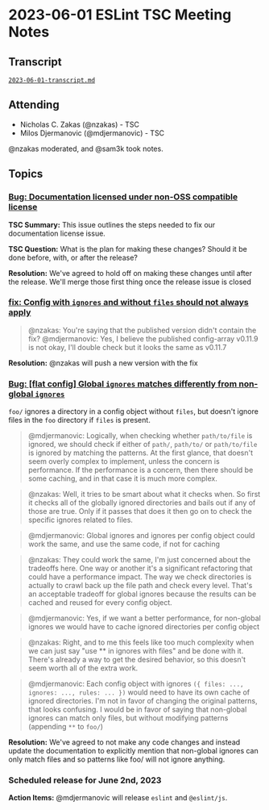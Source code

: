 # 2023-06-01 ESLint TSC Meeting Notes

## Transcript

[`2023-06-01-transcript.md`](2023-06-01-transcript.md)

## Attending

* Nicholas C. Zakas (@nzakas) - TSC
* Milos Djermanovic (@mdjermanovic) - TSC

@nzakas moderated, and @sam3k took notes.

## Topics


### [Bug: Documentation licensed under non-OSS compatible license](https://github.com/eslint/eslint/issues/17225)

**TSC Summary:** This issue outlines the steps needed to fix our documentation license issue.

**TSC Question:** What is the plan for making these changes? Should it be done before, with, or after the release?

**Resolution:** We've agreed to hold off on making these changes until after the release. We'll merge those first thing once the release issue is closed


### [fix: Config with `ignores` and without `files` should not always apply](https://github.com/eslint/eslint/pull/17181)

> @nzakas: You're saying that the published version didn't contain the fix?
> @mdjermanovic: Yes, I believe the published config-array v0.11.9 is not okay, I'll double check but it looks the same as v0.11.7

**Resolution:** @nzakas will push a new version with the fix


### [Bug: [flat config] Global `ignores` matches differently from non-global `ignores`](https://github.com/eslint/eslint/issues/17213)

`foo/` ignores a directory in a config object without `files`, but doesn't ignore files in the `foo` directory if `files` is present.

> @mdjermanovic: Logically, when checking whether `path/to/file` is ignored, we should check if either of `path/`, `path/to/` or `path/to/file` is ignored by matching the patterns. At the first glance, that doesn't seem overly complex to implement, unless the concern is performance. If the performance is a concern, then there should be some caching, and in that case it is much more complex.

> @nzakas: Well, it tries to be smart about what it checks when. So first it checks all of the globally ignored directories and bails out if any of those are true. Only if it passes that does it then go on to check the specific ignores related to files.

> @mdjermanovic: Global ignores and ignores per config object could work the same, and use the same code, if not for caching

> @nzakas: They could work the same, I'm just concerned about the tradeoffs here. One way or another it's a significant refactoring that could have a performance impact. The way we check directories is actually to crawl back up the file path and check every level. That's an acceptable tradeoff for global ignores because the results can be cached and reused for every config object.

> @mdjermanovic: Yes, if we want a better performance, for non-global ignores we would have to cache ignored directories per config object

> @nzakas: Right, and to me this feels like too much complexity when we can just say "use ** in ignores with files" and be done with it. There's already a way to get the desired behavior, so this doesn't seem worth all of the extra work.

> @mdjermanovic: Each config object with ignores  `({ files: ..., ignores: ..., rules: ... })` would need to have its own cache of ignored directories. I'm not in favor of changing the original patterns, that looks confusing. I would be in favor of saying that non-global ignores can match only files, but without modifying patterns (appending `**` to `foo/`)

**Resolution:** We've agreed to not make any code changes and instead update the documentation to explicitly mention that non-global ignores can only match files and so patterns like foo/ will not ignore anything.


### Scheduled release for June 2nd, 2023

**Action Items:** @mdjermanovic will release `eslint` and `@eslint/js`.